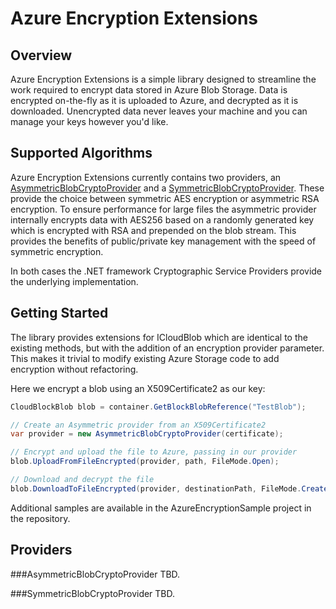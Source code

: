 Azure Encryption Extensions
===========================

Overview
---------

Azure Encryption Extensions is a simple library designed to streamline the work required to encrypt data stored in Azure Blob Storage.  Data is encrypted on-the-fly as it is uploaded to Azure, and decrypted as it is downloaded.  Unencrypted data never leaves your machine and you can manage your keys however you'd like.

Supported Algorithms
--------------------
Azure Encryption Extensions currently contains two providers, an [AsymmetricBlobCryptoProvider](#AsymmetricBlobCryptoProvider) and a [SymmetricBlobCryptoProvider](#SymmetricBlobCryptoProvider).  These provide the choice between symmetric AES encryption or asymmetric RSA encryption.  To ensure performance for large files the asymmetric provider internally encrypts data with AES256 based on a randomly generated key which is encrypted with RSA and prepended on the blob stream.  This provides the benefits of public/private key management with the speed of symmetric encryption.  

In both cases the .NET framework Cryptographic Service Providers provide the underlying implementation.

Getting Started
---------------

The library provides extensions for ICloudBlob which are identical to the existing methods, but with the addition of an encryption provider parameter.  This makes it trivial to modify existing Azure Storage code to add encryption without refactoring.

Here we encrypt a blob using an X509Certificate2 as our key:
```csharp
CloudBlockBlob blob = container.GetBlockBlobReference("TestBlob");

// Create an Asymmetric provider from an X509Certificate2
var provider = new AsymmetricBlobCryptoProvider(certificate);

// Encrypt and upload the file to Azure, passing in our provider            
blob.UploadFromFileEncrypted(provider, path, FileMode.Open);

// Download and decrypt the file
blob.DownloadToFileEncrypted(provider, destinationPath, FileMode.Create);

```


Additional samples are available in the AzureEncryptionSample project in the repository.

Providers
---------

###AsymmetricBlobCryptoProvider
TBD.

###SymmetricBlobCryptoProvider
TBD.


